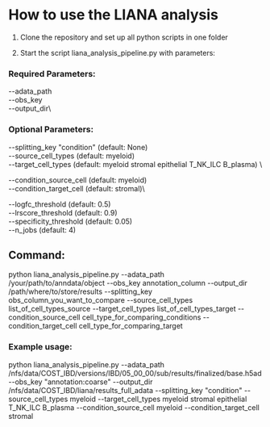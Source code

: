 # How to use the LIANA analysis

1. Clone the repository and set up all python scripts in one folder

2. Start the script liana_analysis_pipeline.py with parameters:

### Required Parameters:

--adata_path \
--obs_key \
--output_dir\

### Optional Parameters:

--splitting_key "condition" (default: None) \
--source_cell_types (default: myeloid) \
--target_cell_types (default: myeloid stromal epithelial T_NK_ILC B_plasma) \

--condition_source_cell (default: myeloid) \
--condition_target_cell (default: stromal)\

--logfc_threshold (default: 0.5) \
--lrscore_threshold (default: 0.9) \
--specificity_threshold (default: 0.05) \
--n_jobs (default: 4)

## Command:

python liana_analysis_pipeline.py  --adata_path /your/path/to/anndata/object --obs_key annotation_column
--output_dir /path/where/to/store/results  --splitting_key obs_column_you_want_to_compare --source_cell_types list_of_cell_types_source  --target_cell_types list_of_cell_types_target  --condition_source_cell cell_type_for_comparing_conditions  --condition_target_cell cell_type_for_comparing_target 

### Example usage:
python liana_analysis_pipeline.py   --adata_path /nfs/data/COST_IBD/versions/IBD/05_00_00/sub/results/finalized/base.h5ad   --obs_key "annotation:coarse"   --output_dir /nfs/data/COST_IBD/liana/results_full_adata   --splitting_key "condition"   --source_cell_types myeloid   --target_cell_types myeloid stromal epithelial T_NK_ILC B_plasma   --condition_source_cell myeloid   --condition_target_cell stromal 